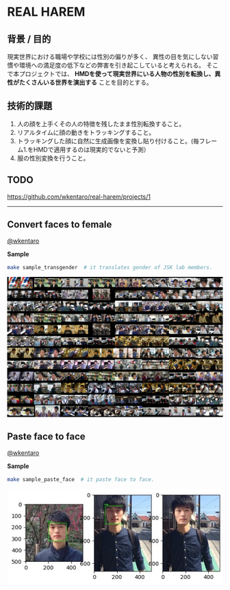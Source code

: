 # REAL HAREM


## 背景 / 目的

現実世界における職場や学校には性別の偏りが多く、
異性の目を気にしない習慣や環境への満足度の低下などの弊害を引き起こしていると考えられる。
そこで本プロジェクトでは、
**HMDを使って現実世界にいる人物の性別を転換し、異性がたくさんいる世界を演出する**
ことを目的とする。


## 技術的課題

1. 人の顔を上手くその人の特徴を残したまま性別転換すること。
1. リアルタイムに顔の動きをトラッキングすること。
1. トラッキングした顔に自然に生成画像を変換し貼り付けること。(毎フレーム1.をHMDで適用するのは現実的でないと予測）
1. 服の性別変換を行うこと。

## TODO

https://github.com/wkentaro/real-harem/projects/1

---

## Convert faces to female

[@wkentaro](https://github.com/wkentaro)

**Sample**

```bash
make sample_transgender  # it translates gender of JSK lab members.
```

![](.readme/stargan_transgender_jsk.jpg)


## Paste face to face

[@wkentaro](https://github.com/wkentaro)

**Sample**

```bash
make sample_paste_face  # it paste face to face.
```

![](.readme/face2face_wkentaro.jpg)
